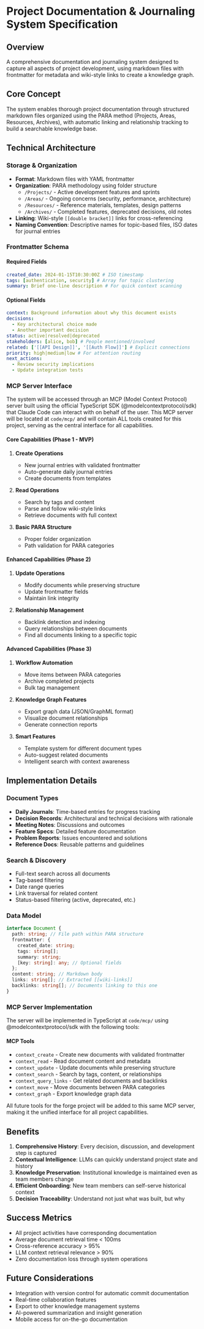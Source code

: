 # Project Documentation & Journaling System Specification

## Overview

A comprehensive documentation and journaling system designed to capture all aspects of project development, using markdown files with frontmatter for metadata and wiki-style links to create a knowledge graph.

## Core Concept

The system enables thorough project documentation through structured markdown files organized using the PARA method (Projects, Areas, Resources, Archives), with automatic linking and relationship tracking to build a searchable knowledge base.

## Technical Architecture

### Storage & Organization

- **Format**: Markdown files with YAML frontmatter
- **Organization**: PARA methodology using folder structure
  - `/Projects/` - Active development features and sprints
  - `/Areas/` - Ongoing concerns (security, performance, architecture)
  - `/Resources/` - Reference materials, templates, design patterns
  - `/Archives/` - Completed features, deprecated decisions, old notes
- **Linking**: Wiki-style `[[double bracket]]` links for cross-referencing
- **Naming Convention**: Descriptive names for topic-based files, ISO dates for journal entries

### Frontmatter Schema

#### Required Fields

```yaml
created_date: 2024-01-15T10:30:00Z # ISO timestamp
tags: [authentication, security] # Array for topic clustering
summary: Brief one-line description # For quick context scanning
```

#### Optional Fields

```yaml
context: Background information about why this document exists
decisions:
  - Key architectural choice made
  - Another important decision
status: active|resolved|deprecated
stakeholders: [alice, bob] # People mentioned/involved
related: ['[[API Design]]', '[[Auth Flow]]'] # Explicit connections
priority: high|medium|low # For attention routing
next_actions:
  - Review security implications
  - Update integration tests
```

### MCP Server Interface

The system will be accessed through an MCP (Model Context Protocol) server built using the official TypeScript SDK (@modelcontextprotocol/sdk) that Claude Code can interact with on behalf of the user. This MCP server will be located at `code/mcp/` and will contain ALL tools created for this project, serving as the central interface for all capabilities.

#### Core Capabilities (Phase 1 - MVP)

1. **Create Operations**

   - New journal entries with validated frontmatter
   - Auto-generate daily journal entries
   - Create documents from templates

2. **Read Operations**

   - Search by tags and content
   - Parse and follow wiki-style links
   - Retrieve documents with full context

3. **Basic PARA Structure**
   - Proper folder organization
   - Path validation for PARA categories

#### Enhanced Capabilities (Phase 2)

1. **Update Operations**

   - Modify documents while preserving structure
   - Update frontmatter fields
   - Maintain link integrity

2. **Relationship Management**
   - Backlink detection and indexing
   - Query relationships between documents
   - Find all documents linking to a specific topic

#### Advanced Capabilities (Phase 3)

1. **Workflow Automation**

   - Move items between PARA categories
   - Archive completed projects
   - Bulk tag management

2. **Knowledge Graph Features**

   - Export graph data (JSON/GraphML format)
   - Visualize document relationships
   - Generate connection reports

3. **Smart Features**
   - Template system for different document types
   - Auto-suggest related documents
   - Intelligent search with context awareness

## Implementation Details

### Document Types

- **Daily Journals**: Time-based entries for progress tracking
- **Decision Records**: Architectural and technical decisions with rationale
- **Meeting Notes**: Discussions and outcomes
- **Feature Specs**: Detailed feature documentation
- **Problem Reports**: Issues encountered and solutions
- **Reference Docs**: Reusable patterns and guidelines

### Search & Discovery

- Full-text search across all documents
- Tag-based filtering
- Date range queries
- Link traversal for related content
- Status-based filtering (active, deprecated, etc.)

### Data Model

```typescript
interface Document {
  path: string; // File path within PARA structure
  frontmatter: {
    created_date: string;
    tags: string[];
    summary: string;
    [key: string]: any; // Optional fields
  };
  content: string; // Markdown body
  links: string[]; // Extracted [[wiki-links]]
  backlinks: string[]; // Documents linking to this one
}
```

### MCP Server Implementation

The server will be implemented in TypeScript at `code/mcp/` using @modelcontextprotocol/sdk with the following tools:

#### MCP Tools

- `context_create` - Create new documents with validated frontmatter
- `context_read` - Read document content and metadata
- `context_update` - Update documents while preserving structure
- `context_search` - Search by tags, content, or relationships
- `context_query_links` - Get related documents and backlinks
- `context_move` - Move documents between PARA categories
- `context_graph` - Export knowledge graph data

All future tools for the forge project will be added to this same MCP server, making it the unified interface for all project capabilities.

## Benefits

1. **Comprehensive History**: Every decision, discussion, and development step is captured
2. **Contextual Intelligence**: LLMs can quickly understand project state and history
3. **Knowledge Preservation**: Institutional knowledge is maintained even as team members change
4. **Efficient Onboarding**: New team members can self-serve historical context
5. **Decision Traceability**: Understand not just what was built, but why

## Success Metrics

- All project activities have corresponding documentation
- Average document retrieval time < 100ms
- Cross-reference accuracy > 95%
- LLM context retrieval relevance > 90%
- Zero documentation loss through system operations

## Future Considerations

- Integration with version control for automatic commit documentation
- Real-time collaboration features
- Export to other knowledge management systems
- AI-powered summarization and insight generation
- Mobile access for on-the-go documentation
